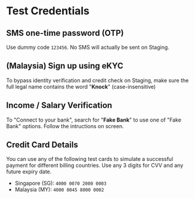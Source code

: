 # Test Credentials

## SMS one-time password (OTP)

Use dummy code `123456`. No SMS will actually be sent on Staging.


## (Malaysia) Sign up using eKYC

To bypass identity verification and credit check on Staging, make sure the full legal name contains the word "**Knock**" (case-insensitive)


## Income / Salary Verification

To "Connect to your bank", search for "**Fake Bank**" to use one of "Fake Bank" options. Follow the intructions on screen.


## Credit Card Details

You can use any of the following test cards to simulate a successful payment for different billing countries. Use any 3 digits	for CVV and any future expiry date.

- Singapore (SG): `4000 0070 2000 0003`
- Malaysia (MY): `4000 0045 8000 0002`
